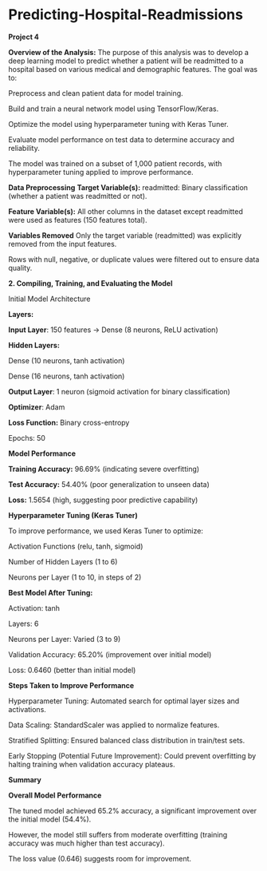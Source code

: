 # Predicting-Hospital-Readmissions
**Project 4**
 

**Overview of the Analysis:**
The purpose of this analysis was to develop a deep learning model to predict whether a patient will be readmitted to a hospital based on various medical and demographic features. The goal was to:

Preprocess and clean patient data for model training.

Build and train a neural network model using TensorFlow/Keras.

Optimize the model using hyperparameter tuning with Keras Tuner.

Evaluate model performance on test data to determine accuracy and reliability.

The model was trained on a subset of 1,000 patient records, with hyperparameter tuning applied to improve performance.
 


**Data Preprocessing**
**Target Variable(s):** readmitted: Binary classification (whether a patient was readmitted or not).

**Feature Variable(s):** All other columns in the dataset except readmitted were used as features (150 features total).

**Variables Removed**
Only the target variable (readmitted) was explicitly removed from the input features.

Rows with null, negative, or duplicate values were filtered out to ensure data quality.

**2. Compiling, Training, and Evaluating the Model**

Initial Model Architecture

**Layers:**

**Input Layer**: 150 features → Dense (8 neurons, ReLU activation)

**Hidden Layers:**

Dense (10 neurons, tanh activation)

Dense (16 neurons, tanh activation)

**Output Layer**: 1 neuron (sigmoid activation for binary classification)

**Optimizer**: Adam

**Loss Function:** Binary cross-entropy

Epochs: 50

**Model Performance**

**Training Accuracy:** 96.69% (indicating severe overfitting)

**Test Accuracy:** 54.40% (poor generalization to unseen data)

**Loss:** 1.5654 (high, suggesting poor predictive capability)

**Hyperparameter Tuning (Keras Tuner)**

To improve performance, we used Keras Tuner to optimize:

Activation Functions (relu, tanh, sigmoid)

Number of Hidden Layers (1 to 6)

Neurons per Layer (1 to 10, in steps of 2)

**Best Model After Tuning:**

Activation: tanh

Layers: 6

Neurons per Layer: Varied (3 to 9)

Validation Accuracy: 65.20% (improvement over initial model)

Loss: 0.6460 (better than initial model)

**Steps Taken to Improve Performance**

Hyperparameter Tuning: Automated search for optimal layer sizes and activations.

Data Scaling: StandardScaler was applied to normalize features.

Stratified Splitting: Ensured balanced class distribution in train/test sets.

Early Stopping (Potential Future Improvement): Could prevent overfitting by halting training when validation accuracy plateaus.

**Summary** 

**Overall Model Performance**

The tuned model achieved 65.2% accuracy, a significant improvement over the initial model (54.4%).

However, the model still suffers from moderate overfitting (training accuracy was much higher than test accuracy).

The loss value (0.646) suggests room for improvement.
 
